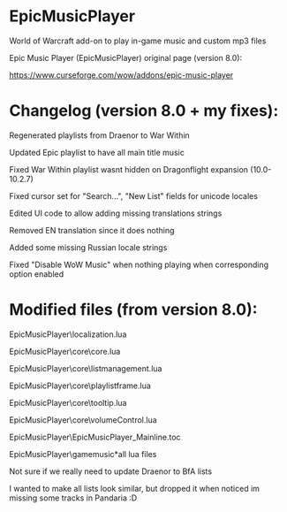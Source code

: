# EpicMusicPlayer
World of Warcraft add-on to play in-game music and custom mp3 files

Epic Music Player (EpicMusicPlayer) original page (version 8.0):

https://www.curseforge.com/wow/addons/epic-music-player

# Changelog (version 8.0 + my fixes):

Regenerated playlists from Draenor to War Within

Updated Epic playlist to have all main title music

Fixed War Within playlist wasnt hidden on Dragonflight expansion (10.0-10.2.7)

Fixed cursor set for "Search...", "New List" fields for unicode locales

Edited UI code to allow adding missing translations strings

Removed EN translation since it does nothing

Added some missing Russian locale strings

Fixed "Disable WoW Music" when nothing playing when corresponding option enabled

# Modified files (from version 8.0):

EpicMusicPlayer\localization.lua

EpicMusicPlayer\core\core.lua

EpicMusicPlayer\core\listmanagement.lua

EpicMusicPlayer\core\playlistframe.lua

EpicMusicPlayer\core\tooltip.lua

EpicMusicPlayer\core\volumeControl.lua

EpicMusicPlayer\EpicMusicPlayer_Mainline.toc

EpicMusicPlayer\gamemusic\*all lua files

Not sure if we really need to update Draenor to BfA lists

I wanted to make all lists look similar, but dropped it when noticed im missing some tracks in Pandaria :D
